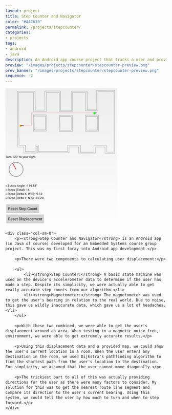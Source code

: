 ```yaml
---
layout: project
title: Step Counter and Navigator
color: "#A4C639"
permalink: /projects/stepcounter/
categories:
- projects
tags:
- android
- java
description: An Android app course project that tracks a user and provides directions.
preview: "/images/projects/stepcounter/stepcounter-preview.png"
prev_banner: "/images/projects/stepcounter/stepcounter-preview.png"
sequence: -2
---
```


<div class="row">
    <div class="col-sm-4">
        <img src="/images/projects/stepcounter/stepcounter.png" width="350px" title="Step Counter and Navigator" alt="Step Counter and Navigator"/>
    </div>

    <div class="col-sm-8">
        <p><strong>Step Counter and Navigator</strong> is an Android app (in Java of course) developed for an Embedded Systems course group project. This was my first foray into Android app development.</p>

        <p>There were two components to calculating user displacement:</p>

        <ul>
            <li><strong>Step Counter:</strong> A basic state machine was used on the device's accelerometer data to determine if the user has made a step. Despite its simplicity, we were actually able to get really accurate step counts from our algorithm.</li>
            <li><strong>Magnetometer:</strong> The magnetometer was used to get the user's bearing in relation to the real world. Due to noise, this gave us wildly inaccurate data, which gave us a lot of headaches.</li>
        </ul>

        <p>With these two combined, we were able to get the user's displacement around an area. When testing in a magnetic noise free, environment, we were able to get extremely accurate results.</p>

        <p>Using this displacement data and a provided map, we could show the user's current location in a room. When the user enters any destination in the room, we used Dijkstra's pathfinding algorithm to find the shortest path from the user's location to the destination. For simplicity, we assumed that the user cannot move diagonally.</p>

        <p>The trickiest part to all of this was actually providing directions for the user as there were many factors to consider. My solution for this was to get the nearest route line segment and compare its direction to the user's current bearing. Using this system, we could tell the user by how much to turn and when to step forward.</p>
    </div>
</div>